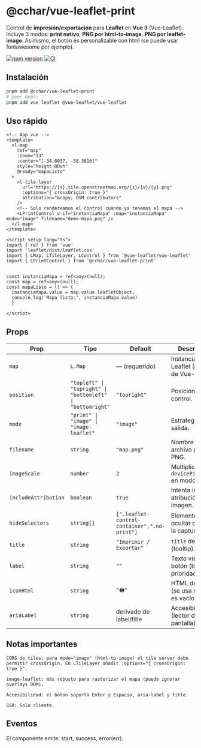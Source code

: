 # @cchar/vue-leaflet-print

Control de **impresión/exportación** para **Leaflet** en **Vue 3** (Vue-Leaflet).  
Incluye 3 modos: **print nativo**, **PNG por html-to-image**, **PNG por leaflet-image**.
Asimismo, el botón es personalizable con html (se puede usar fontawesome por ejemplo).

[![npm version](https://img.shields.io/npm/v/@cchar/vue-leaflet-print.svg)](https://www.npmjs.com/package/@cchar/vue-leaflet-print)
[![CI](https://github.com/carlosign/vue-leaflet-print/actions/workflows/ci.yml/badge.svg)](https://github.com/carlosign/vue-leaflet-print/actions/workflows/ci.yml)

## Instalación

```bash
pnpm add @cchar/vue-leaflet-print
# peer deps:
pnpm add vue leaflet @vue-leaflet/vue-leaflet
```

## Uso rápido

```vue
<!-- App.vue -->
<template>
  <l-map
    ref="map"
    :zoom="13"
    :center="[-34.6037, -58.3816]"
    style="height:80vh"
    @ready="mapaListo"
  >
    <l-tile-layer
      url="https://{s}.tile.openstreetmap.org/{z}/{x}/{y}.png"
      :options="{ crossOrigin: true }"
      attribution="&copy; OSM contributors"
    />
    <!-- Solo rendereamos el control cuando ya tenemos el mapa -->
    <LPrintControl v-if="instanciaMapa" :map="instanciaMapa" mode="image" filename="demo-mapa.png" />
  </l-map>
</template>

<script setup lang="ts">
import { ref } from 'vue'
import 'leaflet/dist/leaflet.css'
import { LMap, LTileLayer, LControl } from '@vue-leaflet/vue-leaflet'
import { LPrintControl } from '@cchar/vue-leaflet-print'


const instanciaMapa = ref<any>(null);
const map = ref<any>(null);
const mapaListo = () => {
  instanciaMapa.value = map.value.leafletObject;
  console.log('Mapa listo:', instanciaMapa.value)
  }

</script>
```

## Props
| Prop                 | Tipo                                                       | Default                                      | Descripción                                          |
| -------------------- | ---------------------------------------------------------- | -------------------------------------------- | ---------------------------------------------------- |
| `map`                | `L.Map`                                                    | — (requerido)                                | Instancia real de Leaflet (`@ready` de Vue-Leaflet). |
| `position`           | `"topleft" \| "topright" \| "bottomleft" \| "bottomright"` | `"topright"`                                 | Posición del control.                                |
| `mode`               | `"print" \| "image" \| "image-leaflet"`                    | `"image"`                                    | Estrategia de salida.                                |
| `filename`           | `string`                                                   | `"map.png"`                                  | Nombre de archivo para PNG.                          |
| `imageScale`         | `number`                                                   | `2`                                          | Multiplica `devicePixelRatio` en modo `image`.       |
| `includeAttribution` | `boolean`                                                  | `true`                                       | Intenta incluir atribución en la imagen.             |
| `hideSelectors`      | `string[]`                                                 | `[".leaflet-control-container",".no-print"]` | Elementos a ocultar durante la captura.              |
| `title`              | `string`                                                   | `"Imprimir / Exportar"`                      | `title` del botón (tooltip).                         |
| `label`              | `string`                                                   | `""`                                         | Texto visible del botón (tiene prioridad).           |
| `iconHtml`           | `string`                                                   | `"🖨️"`                                      | HTML del ícono (se usa si `label` es vacío).         |
| `ariaLabel`          | `string`                                                   | derivado de label/title                      | Accesibilidad (lector de pantalla).                  |

## Notas importantes
    CORS de tiles: para mode="image" (html-to-image) el tile server debe permitir crossOrigin. En LTileLayer añadir :options="{ crossOrigin: true }".

    image-leaflet: más robusto para rasterizar el mapa (puede ignorar overlays DOM).

    Accesibilidad: el botón soporta Enter y Espacio, aria-label y title.

    SSR: Solo cliente.

## Eventos

El componente emite: start, success, error(err).